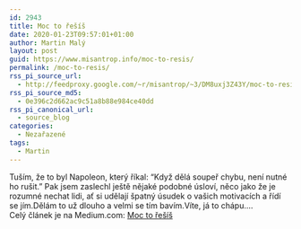 ```yaml
---
id: 2943
title: Moc to řešíš
date: 2020-01-23T09:57:01+01:00
author: Martin Malý
layout: post
guid: https://www.misantrop.info/moc-to-resis/
permalink: /moc-to-resis/
rss_pi_source_url:
  - http://feedproxy.google.com/~r/misantrop/~3/DM8uxj3Z43Y/moc-to-resis-87da03d4d17c
rss_pi_source_md5:
  - 0e396c2d662ac9c51a8b88e984ce40dd
rss_pi_canonical_url:
  - source_blog
categories:
  - Nezařazené
tags:
  - Martin
---
```

Tuším, že to byl Napoleon, který říkal: “Když dělá soupeř chybu, není nutné ho rušit.” Pak jsem zaslechl ještě nějaké podobné úsloví, něco jako že je rozumné nechat lidi, ať si udělají špatný úsudek o vašich motivacích a řídí se jím.Dělám to už dlouho a velmi se tím bavím.Víte, já to chápu.&hellip;  
Celý článek je na Medium.com: <a href="http://feedproxy.google.com/~r/misantrop/~3/DM8uxj3Z43Y/moc-to-resis-87da03d4d17c" target="_blank" rel="noopener noreferrer">Moc to řešíš</a>